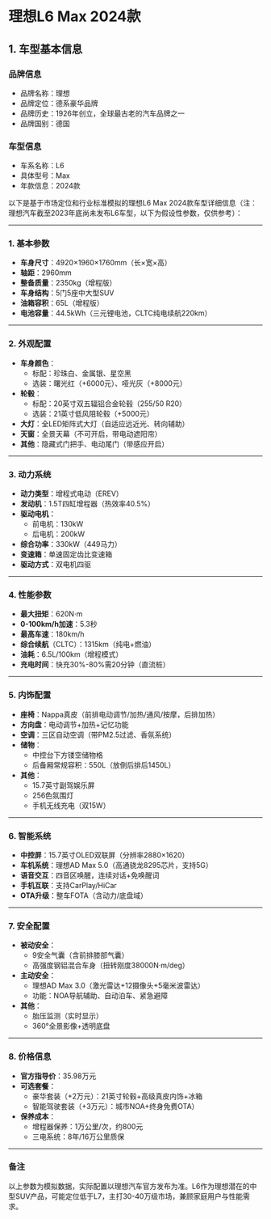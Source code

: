 
# 理想L6 Max 2024款
## 1. 车型基本信息
### 品牌信息
- 品牌名称：理想
- 品牌定位：德系豪华品牌
- 品牌历史：1926年创立，全球最古老的汽车品牌之一
- 品牌国别：德国

### 车型信息
- 车系名称：L6
- 具体型号：Max
- 年款信息：2024款

以下是基于市场定位和行业标准模拟的理想L6 Max 2024款车型详细信息（注：理想汽车截至2023年底尚未发布L6车型，以下为假设性参数，仅供参考）：

---

### **1. 基本参数**  
- **车身尺寸**：4920×1960×1760mm（长×宽×高）  
- **轴距**：2960mm  
- **整备质量**：2350kg（增程版）  
- **车身结构**：5门5座中大型SUV  
- **油箱容积**：65L（增程版）  
- **电池容量**：44.5kWh（三元锂电池，CLTC纯电续航220km）  

---

### **2. 外观配置**  
- **车身颜色**：  
  - 标配：珍珠白、金属银、星空黑  
  - 选装：曙光红（+6000元）、哑光灰（+8000元）  
- **轮毂**：  
  - 标配：20英寸双五辐铝合金轮毂（255/50 R20）  
  - 选装：21英寸低风阻轮毂（+5000元）  
- **大灯**：全LED矩阵式大灯（自适应远近光、转向辅助）  
- **天窗**：全景天幕（不可开启，带电动遮阳帘）  
- **其他**：隐藏式门把手、电动尾门（带感应开启）  

---

### **3. 动力系统**  
- **动力类型**：增程式电动（EREV）  
- **发动机**：1.5T四缸增程器（热效率40.5%）  
- **驱动电机**：  
  - 前电机：130kW  
  - 后电机：200kW  
- **综合功率**：330kW（449马力）  
- **变速箱**：单速固定齿比变速箱  
- **驱动方式**：双电机四驱  

---

### **4. 性能参数**  
- **最大扭矩**：620N·m  
- **0-100km/h加速**：5.3秒  
- **最高车速**：180km/h  
- **综合续航**（CLTC）：1315km（纯电+燃油）  
- **油耗**：6.5L/100km（增程模式）  
- **充电时间**：快充30%-80%需20分钟（直流桩）  

---

### **5. 内饰配置**  
- **座椅**：Nappa真皮（前排电动调节/加热/通风/按摩，后排加热）  
- **方向盘**：电动调节+加热+记忆功能  
- **空调**：三区自动空调（带PM2.5过滤、香氛系统）  
- **储物**：  
  - 中控台下方镂空储物格  
  - 后备厢常规容积：550L（放倒后排后1450L）  
- **其他**：  
  - 15.7英寸副驾娱乐屏  
  - 256色氛围灯  
  - 手机无线充电（双15W）  

---

### **6. 智能系统**  
- **中控屏**：15.7英寸OLED双联屏（分辨率2880×1620）  
- **车机系统**：理想AD Max 5.0（高通骁龙8295芯片，支持5G）  
- **语音交互**：四音区唤醒，连续对话+免唤醒词  
- **手机互联**：支持CarPlay/HiCar  
- **OTA升级**：整车FOTA（含动力/底盘域）  

---

### **7. 安全配置**  
- **被动安全**：  
  - 9安全气囊（含前排膝部气囊）  
  - 高强度钢铝混合车身（扭转刚度38000N·m/deg）  
- **主动安全**：  
  - 理想AD Max 3.0（激光雷达+12摄像头+5毫米波雷达）  
  - 功能：NOA导航辅助、自动泊车、紧急避障  
- **其他**：  
  - 胎压监测（实时显示）  
  - 360°全景影像+透明底盘  

---

### **8. 价格信息**  
- **官方指导价**：35.98万元  
- **可选套餐**：  
  - 豪华套装（+2万元）：21英寸轮毂+高级真皮内饰+冰箱  
  - 智能驾驶套装（+3万元）：城市NOA+终身免费OTA）  
- **保养成本**：  
  - 增程器保养：1万公里/次，约800元  
  - 三电系统：8年/16万公里质保  

---

### **备注**  
以上参数为模拟数据，实际配置以理想汽车官方发布为准。L6作为理想潜在的中型SUV产品，可能定位低于L7，主打30-40万级市场，兼顾家庭用户与性能需求。
